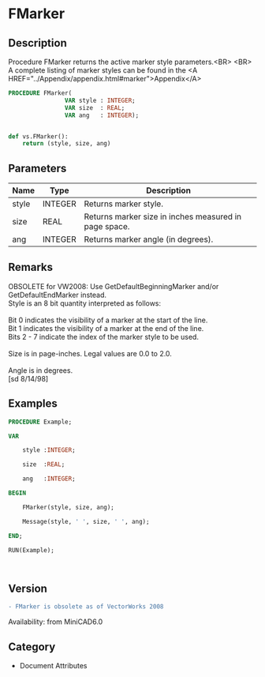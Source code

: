 # FMarker

## Description
Procedure FMarker returns the active marker style parameters.&lt;BR&gt;
&lt;BR&gt;
A complete listing of marker styles can be found in the &lt;A HREF=&quot;../Appendix/appendix.html#marker&quot;&gt;Appendix&lt;/A&gt;


```pascal
PROCEDURE FMarker(
				VAR style : INTEGER;
				VAR size  : REAL;
				VAR ang   : INTEGER);
```

```python

def vs.FMarker():
    return (style, size, ang)
```

## Parameters
|Name|Type|Description|
|---|---|---|
|style|INTEGER|Returns marker style.|
|size|REAL|Returns marker size in inches measured in page space.|
|ang|INTEGER|Returns marker angle (in degrees).|

## Remarks
OBSOLETE for VW2008: Use GetDefaultBeginningMarker and/or GetDefaultEndMarker instead.<BR>
Style is an 8 bit quantity interpreted as follows:<BR>
<BR>
Bit 0 indicates the visibility of a marker at the start of the line.<BR>
Bit 1 indicates the visibility of a marker at the end of the line.<BR>
Bits 2 - 7 indicate the index of the marker style to be used.<BR>
<BR>
Size is in page-inches. Legal values are 0.0 to 2.0.<BR>
<BR>
Angle is in degrees.<BR>
[sd 8/14/98]

## Examples
```pascal
PROCEDURE Example;

VAR

	style :INTEGER;

	size  :REAL;

	ang   :INTEGER;

BEGIN

	FMarker(style, size, ang);

	Message(style, ' ', size, ' ', ang);

END;

RUN(Example);




```

## Version
```diff
- FMarker is obsolete as of VectorWorks 2008
```

Availability: from MiniCAD6.0
## Category
* Document Attributes

